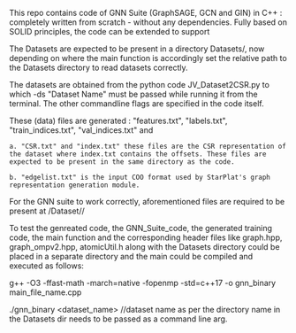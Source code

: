This repo contains code of GNN Suite (GraphSAGE, GCN and GIN) in C++ : completely written from scratch - without any dependencies. Fully based on SOLID principles, the code can be extended to support

The Datasets are expected to be present in a directory Datasets/, now depending on where the main function is accordingly set the relative path to the Datasets directory to read datasets correctly. 

The datasets are obtained from the python code JV_Dataset2CSR.py to which -ds "Dataset Name" must be passed while running it from the terminal. The other commandline flags are specified in the code itself.

These (data) files are generated : "features.txt", "labels.txt", "train_indices.txt", "val_indices.txt" and

	a. "CSR.txt" and "index.txt" these files are the CSR representation of the dataset where index.txt contains the offsets. These files are expected to be present in the same directory as the code.
	
	b. "edgelist.txt" is the input COO format used by StarPlat's graph representation generation module.

For the GNN suite to work correctly, aforementioned files are required to be present at /Dataset/<DatasetName>/

To test the genreated code, the GNN_Suite_code, the generated training code, the main function and the corresponding header files like graph.hpp, graph_ompv2.hpp, atomicUtil.h along with the Datasets directory could be placed in a separate directory and the main could be compiled and executed as follows:

g++ -O3 -ffast-math -march=native -fopenmp -std=c++17 -o gnn_binary main_file_name.cpp

./gnn_binary <dataset_name> //dataset name as per the directory name in the Datasets dir needs to be passed as a command line arg.